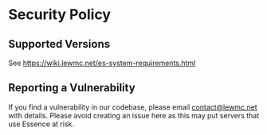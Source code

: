 # Security Policy

## Supported Versions

See https://wiki.lewmc.net/es-system-requirements.html

## Reporting a Vulnerability

If you find a vulnerability in our codebase, please email contact@lewmc.net with details.
Please avoid creating an issue here as this may put servers that use Essence at risk.
